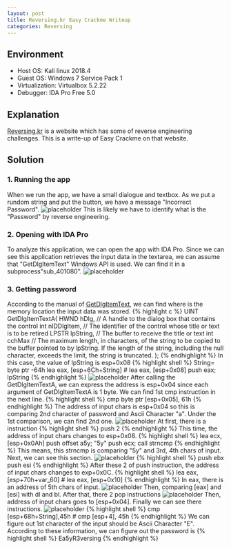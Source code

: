 ```yaml
---
layout: post
title: Reversing.kr Easy Crackme Writeup
categories: Reversing
---
```


## Environment
* Host OS: Kali linux 2018.4
* Guest OS: Windows 7 Service Pack 1
* Virtualization: Virtualbox 5.2.22 
* Debugger: IDA Pro Free 5.0

## Explanation
<a href="http://reversing.kr">Reversing.kr</a> is a website which has some of reverse engineering challenges.
This is a write-up of Easy Crackme on that website.


## Solution
### 1. Running the app
When we run the app, we have a small dialogue and textbox.
As we put a rundom string and put the button, we have a message "Incorrect Password".
![placeholder](https://media.githubusercontent.com/media/1n4r1/1n4r1.github.io/master/public/images/2018-12-23/2018-12-22-22-47-15.png)
This is likely we have to identify what is the "Password" by reverse engineering.

### 2. Opening with IDA Pro
To analyze this application, we can open the app with IDA Pro.
Since we can see this application retrieves the input data in the textarea, we can assume that "GetDlgItemText" Windows API is used.
We can find it in a subprocess"sub_401080".
![placeholder](https://media.githubusercontent.com/media/1n4r1/1n4r1.github.io/master/public/images/2018-12-23/2018-12-23-11-27-39.png)

### 3. Getting password
According to the manual of <a href="https://docs.microsoft.com/en-us/windows/desktop/api/winuser/nf-winuser-getdlgitemtexta">GetDlgItemText</a>, we can find where is the memory location the input data was stored.
{% highlight c %}
UINT GetDlgItemTextA(
  HWND  hDlg,	    // A handle to the dialog box that contains the control
  int   nIDDlgItem, // The identifier of the control whose title or text is to be retired
  LPSTR lpString,   // The buffer to receive the title or text
  int   cchMax      // The maximum length, in characters, of the string to be copied to the buffer pointed to by lpString. If the length of the string, including the null character, exceeds the limit, the string is truncated.
);
{% endhighlight %}
In this case, the value of lpString is esp+0x08
{% highlight shell %}
String= byte ptr -64h
lea eax, [esp+6Ch+String] # lea eax, [esp+0x08]
push eax; lpString
{% endhighlight %}
![placeholder](https://media.githubusercontent.com/media/1n4r1/1n4r1.github.io/master/public/images/2018-12-23/2018-12-24-16-30-20.png)
After calling the GetDlgItemTextA, we can express the address is esp+0x04 since each argument of GetDlgItemTextA is 1 byte.
We can find 1st cmp instruction in the next line.
{% highlight shell %}
cmp byte ptr [esp+0x05], 61h
{% endhighlight %}
The address of input chars is esp+0x04 so this is comparing 2nd character of password and Ascii Character "a".
Under the 1st comparison, we can find 2nd one.
![placeholder](https://media.githubusercontent.com/media/1n4r1/1n4r1.github.io/master/public/images/2018-12-23/2018-12-23-11-35-45.png)
At first, there is a instruction
{% highlight shell %}
push 2
{% endhighlight %}
This time, the address of input chars changes to esp+0x08.
{% highlight shell %}
lea ecx, [esp+0x0Ah]
push offset a5y; "5y"
push ecx;
call strncmp
{% endhighlight %}
This means, this strncmp is comparing "5y" and 3rd, 4th chars of input.
Next, we can see this section.
![placeholder](https://media.githubusercontent.com/media/1n4r1/1n4r1.github.io/master/public/images/2018-12-23/2018-12-24-16-33-23.png)
{% highlight shell %}
push ebx
push esi
{% endhighlight %}
After these 2 of push instruction, the address of input chars changes to exp+0x0C.
{% highlight shell %}
lea eax, [esp+70h+var_60] # lea eax, [esp+0x10]
{% endhighlight %}
In eax, there is an address of 5th chars of input.
![placeholder](https://media.githubusercontent.com/media/1n4r1/1n4r1.github.io/master/public/images/2018-12-23/2018-12-24-16-35-30.png)
Then, comparing [eax] and [esi] with dl and bl.
After that, there 2 pop instructions
![placeholder](https://media.githubusercontent.com/media/1n4r1/1n4r1.github.io/master/public/images/2018-12-23/2018-12-24-16-37-05.png)
Then, address of input chars goes to [esp+0x04].
Finally we can see there instructions.
![placeholder](https://media.githubusercontent.com/media/1n4r1/1n4r1.github.io/master/public/images/2018-12-23/2018-12-24-16-38-01.png)
{% highlight shell %}
cmp [esp+68h+String],45h # cmp [esp+4], 45h
{% endhighlight %}
We can figure out 1st character of the input should be Ascii Character "E".
According to these information, we can figure out the password is
{% highlight shell %}
Ea5yR3versing
{% endhighlight %}
